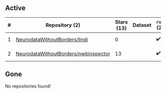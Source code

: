 ## Active
| # | Repository (2) | Stars (13) | Dataset | `run` (2) | `containers-run` | Last Modified |
| --- | --- | --- | --- | --- | --- | --- |
| 1 | [NeurodataWithoutBorders/lindi](https://github.com/NeurodataWithoutBorders/lindi) | 0 |  | :heavy_check_mark: |  | 2024-05-09 21:25:07+00:00 |
| 2 | [NeurodataWithoutBorders/nwbinspector](https://github.com/NeurodataWithoutBorders/nwbinspector) | 13 |  | :heavy_check_mark: |  | 2024-05-05 23:12:09+00:00 |

## Gone
No repositories found!
